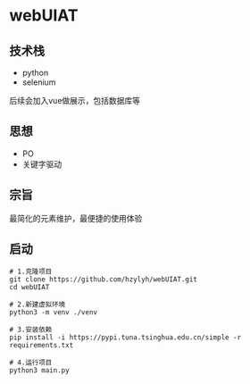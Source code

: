 # webUIAT
## 技术栈
- python
- selenium

后续会加入vue做展示，包括数据库等

## 思想
- PO
- 关键字驱动

## 宗旨
最简化的元素维护，最便捷的使用体验

## 启动
```shell
# 1.克隆项目
git clone https://github.com/hzylyh/webUIAT.git
cd webUIAT

# 2.新建虚拟环境
python3 -m venv ./venv

# 3.安装依赖
pip install -i https://pypi.tuna.tsinghua.edu.cn/simple -r requirements.txt

# 4.运行项目
python3 main.py
```
